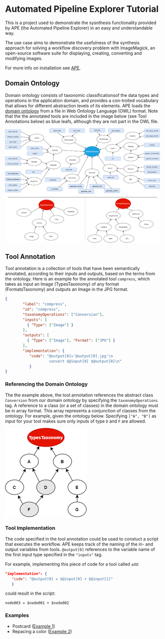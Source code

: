 # Automated Pipeline Explorer Tutorial

This is a project used to demonstrate the sysnthesis functionality provided by APE (the Automated Pipeline Explorer) in an easy and understandable way.

The use case aims to demonstrate the usefulness of the synthesis approach for solving a workflow discovery problem with ImageMagick, an open-source software suite for displaying, creating, converting and modifying images.

For more info on installation see [APE](https://github.com/sanctuuary/APE).

## Domain Ontology
Domain ontology consists of taxonomic classificationsof the data types and operations in the application domain, and provides a con-trolled  vocabulary  that  allows  for  different  abstraction  levels  of  its  elements. APE loads the [domain ontology](imagemagick_taxonomy.owl) from a file in Web Ontology Language (OWL) format. Note that the the annotated tools are included in the image below (see Tool Annotations below) as blue leafs, although they are not part in the OWL file.

![](images/ImageMagick_Taxonomy.png)

## Tool Annotation
Tool annotation is a collection of tools that have been semantically annotated, according to their inputs and outputs, based on the terms from the ontology. Here is an example for the annotated tool `compress`, which takes as input an Image (TypesTaxonomy) of any format (FormatsTaxonomy) and outputs an Image in the JPG format.

```json
{
        "label": "compress",
        "id": "compress",
        "taxonomyOperations": ["Conversion"],
        "inputs": [
          { "Type": ["Image"] }
        ],
        "outputs": [
          { "Type": ["Image"], "Format": ["JPG"] }
        ],
        "implementation": { 
           "code": "@output[0]='@output[0].jpg'\n
                    convert $@input[0] $@output[0]\n" 
           }
}
```

### Referencing the Domain Ontology
The the example above, the tool annotation references the abstract class `Conversion` from our domain ontology by specifying the `taxonomyOperations` tag.
A reference to a class (or a set of classes) in the domain ontology must be in array format. This array represents a conjunction of classes from the ontology. For example, given the ontology below. Specifying `["A", "B"]` as input for your tool makes sure only inputs of type `D` and `F` are allowed.

![](images/TypesTaxonomy.png)

### Tool Implementation
The code specified in the tool annotation could be used to constuct a script that executes the workflow.
APE keeps track of the naming of the in- and output variables from tools. `@output[0]` references to the variable name of the first input type specified in the `"inputs"` tag.

For example, implementing this piece of code for a tool called `add`:
```json
"implementation": {
   "code": "@output[0] = $@input[0] + $@input[1]"
   }
```
could result in the script:
```text
node003 = $node001 + $node002
```

### Examples
- Postcard ([Example 1](/Example1))
- Repacing a color ([Example 2](/Example2))
